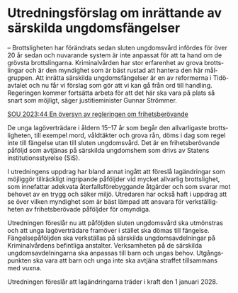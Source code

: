 # Utredningsförslag om inrättande av särskilda ungdomsfängelser

– Brottsligheten har förändrats sedan sluten ungdoms­vård infördes för över 20 år sedan och nuvarande system är inte anpassat för att ta hand om de grövsta brotts­lingarna. Kriminal­vården har stor erfarenhet av grova brotts­lingar och är den myndighet som är bäst rustad att hantera den här mål­gruppen. Att inrätta särskilda ungdoms­fängelser är en av reformerna i Tidö­avtalet och nu får vi förslag som gör att vi kan gå från ord till handling. Regeringen kommer fortsätta arbeta för att det här ska vara på plats så snart som möjligt, säger justitie­minister Gunnar Strömmer.

[SOU 2023:44 En översyn av regleringen om frihetsberövande](/rattsliga-dokument/statens-offentliga-utredningar/2023/08/sou-202344/ "SOU 2023:44")

De unga lag­över­trädare i åldern 15–17 år som begår den allvarli­gaste brotts­ligheten, till exempel mord, våldtäkter och grova rån, döms i dag som regel inte till fängelse utan till sluten ungdoms­vård. Det är en frihets­berövande påföljd som avtjänas på särskilda ungdoms­hem som drivs av Statens institutions­styrelse (SiS).

I utredningens uppdrag har bland annat ingått att föreslå lagänd­ringar som möjlig­gör tillräckligt ingripande påföljder vid mycket allvarlig brotts­lighet, som inne­fattar adekvata åter­falls­före­byggande åtgärder och som svarar mot behovet av en trygg och säker miljö. Utredaren har också haft i uppdrag att se över vilken myndig­het som är bäst lämpad att ansvara för verk­ställig­heten av frihets­berövade påföljder för omyndiga.

Utredningen föreslår nu att påföljden sluten ungdoms­vård ska utmönstras och att unga lag­över­trädare framöver i stället ska dömas till fängelse. Fängelse­påföljden ska verkställas på särskilda ungdoms­avdelningar på Kriminal­vårdens befintliga anstalter. Verk­samheten på de särskilda ungdoms­avdel­ningarna ska anpassas till barn och ungas behov. Utgångs­punkten ska vara att barn och unga inte ska avtjäna straffet tillsammans med vuxna.

Utredningen föreslår att lagändringarna träder i kraft den 1 januari 2028\.

